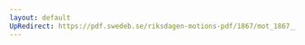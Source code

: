 ```yaml
---
layout: default
UpRedirect: https://pdf.swedeb.se/riksdagen-motions-pdf/1867/mot_1867__ak__00094/mot_1867__ak__00094_001.pdf
---
```

